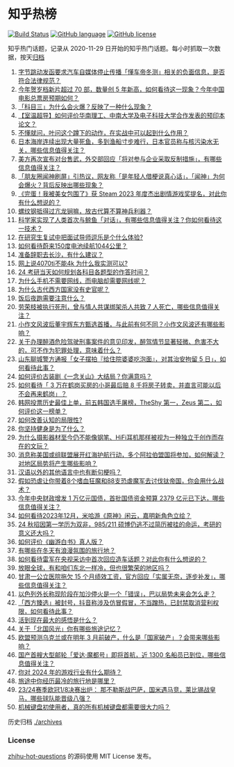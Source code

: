 # 知乎热榜
[![Build Status](https://github.com/ToWeLong/zhihu-hot-questions/workflows/CI/badge.svg)](https://github.com/ToWeLong/zhihu-hot-questions/actions)
[![GitHub language](https://img.shields.io/badge/language-golang-orange.svg)](https://golang.org/)
[![GitHub license](https://img.shields.io/github/license/ToWeLong/zhihu-hot-questions)](https://github.com/ToWeLong/zhihu-hot-questions/blob/main/LICENSE)

知乎热门话题，记录从 2020-11-29 日开始的知乎热门话题。每小时抓取一次数据，按天[归档](./archives)

<!-- BEGIN -->

1. [字节跳动发函要求汽车自媒体停止传播「懂车帝冬测」相关的负面信息，是否符合法律规范？](https://www.zhihu.com/question/634534243)
1. [今年贺岁档新片超过 70 部，数量创 5 年新高，如何看待这一现象？今年中国电影总票房预期如何？](https://www.zhihu.com/question/635382346)
1. [「科目三」为什么会火爆？反映了一种什么现象？](https://www.zhihu.com/question/635424791)
1. [【室温超导】如何评价华南理工、中南大学及电子科技大学合作发表的预印本论文？](https://www.zhihu.com/question/635259000)
1. [不懂就问，叶问这个蹲下的动作，在实战中可以起到什么作用？](https://www.zhihu.com/question/635099367)
1. [日本海岸连续出现大量死鱼，多到渔船寸步难行，日本官员称与核污染水无关，哪些信息值得关注？](https://www.zhihu.com/question/635366311)
1. [美方再次宣布对台售武，外交部回应「将对参与企业采取反制措施」，有哪些信息值得关注？](https://www.zhihu.com/question/635427446)
1. [「朋友圈闻神刷屏」引热议，网友称「是年轻人借梗说真心话」，「闻神」为何会爆火？背后反映出哪些现象？](https://www.zhihu.com/question/635426522)
1. [《完蛋！我被美女包围了》获 Steam 2023 年度杰出剧情游戏奖提名，对此你有什么想说的？](https://www.zhihu.com/question/635376989)
1. [螺纹钢抵得过亢龙锏嘛，放古代算不算神兵利器？](https://www.zhihu.com/question/634785011)
1. [科学家实现了人类首次与鲸鱼「对话」，有哪些信息值得关注？你如何看待这一技术？](https://www.zhihu.com/question/635444879)
1. [在研究生复试中把面试导师逗乐是个什么体验?](https://www.zhihu.com/question/396341774)
1. [如何看待蔚来150度电池续航1044公里？](https://www.zhihu.com/question/635396366)
1. [准备辞职去长沙，有什么建议？](https://www.zhihu.com/question/614506514)
1. [网上说4070ti不能4k 为什么我实测可以?](https://www.zhihu.com/question/635223590)
1. [24 考研当天如何规划各科目各题型的作答时间？](https://www.zhihu.com/question/634447732)
1. [为什么手机不需要网线，而电脑却需要网线呢？](https://www.zhihu.com/question/633561811)
1. [为什么古代西方国家没有史官呢？](https://www.zhihu.com/question/634337575)
1. [饭后夜跑需要注意什么？](https://www.zhihu.com/question/632415751)
1. [劳荣枝被执行死刑，曾与情人共谋绑架杀人共致 7 人死亡，哪些信息值得关注？](https://www.zhihu.com/question/635392007)
1. [小作文风波后董宇辉东方甄选首播，与此前有何不同？小作文风波还有哪些影响？](https://www.zhihu.com/question/635474624)
1. [关于办理醉酒危险驾驶刑事案件的意见印发，醉驾情节显著轻微、危害不大的，可不作为犯罪处理，意味着什么？](https://www.zhihu.com/question/635428633)
1. [山东聊城警方通报「女子摆拍『给住院婆婆吃泡面』，对其治安拘留 5 日」，如何看待此事？](https://www.zhihu.com/question/635395576)
1. [如何评价古装剧《一念关山》大结局？你满意吗？](https://www.zhihu.com/question/635457165)
1. [如何看待「 3 万在鹤岗买房的小哥最后赔 8 千将房子转卖，并直言可能以后不会再来鹤岗」？](https://www.zhihu.com/question/418289830)
1. [韩网投票历史最佳上单，前五韩国选手屠榜，TheShy 第一，Zeus 第二，如何评价这一榜单？](https://www.zhihu.com/question/635380510)
1. [如何改善认知的局限性?](https://www.zhihu.com/question/627891653)
1. [你坚持健身是为了什么？](https://www.zhihu.com/question/630861642)
1. [为什么摄影器材至今仍不能像钢笔、HiFi耳机那样被视为一种独立于创作而存在的文玩？](https://www.zhihu.com/question/633826753)
1. [消息称美国或组联盟展开红海护航行动，多个阿拉伯盟国将参加，如何解读？对地区局势将产生哪些影响？](https://www.zhihu.com/question/635422842)
1. [汉语以外的其他语言中也有断句梗吗？](https://www.zhihu.com/question/633711160)
1. [假如恐虐让你带着8个嗜血狂魔和88支恐虐魔军去讨伐钛帝国，你会用什么战术？](https://www.zhihu.com/question/634506082)
1. [今年中央财政增发 1 万亿元国债，首批国债资金预算 2379 亿元已下达，哪些信息值得关注？](https://www.zhihu.com/question/635380684)
1. [如何看待2023年12月，米哈游《原神》闲云，嘉明新角色立绘？](https://www.zhihu.com/question/635445094)
1. [24 秋招因第一学历为双非，985/211 硕博仍逃不过简历被挂的命运，考研的意义还大吗？](https://www.zhihu.com/question/633750542)
1. [如何评价《幽游白书》真人版？](https://www.zhihu.com/question/634858142)
1. [有哪些在冬天有浪漫氛围的旅行地？](https://www.zhihu.com/question/634332731)
1. [如何看待雷军在央视采访中首次回应造车话题？对此你有什么想说的？](https://www.zhihu.com/question/635387838)
1. [放眼全球，有和咱们东北一样冷，但也很繁荣的地区吗？](https://www.zhihu.com/question/635129611)
1. [甘肃一公立医院拖欠 15 个月绩效工资，官方回应「实属无奈，逐步补发」，哪些信息值得关注？](https://www.zhihu.com/question/635308642)
1. [以色列外长称现阶段在加沙停火是一个「错误」，巴以局势未来会怎么走？](https://www.zhihu.com/question/635326632)
1. [「西方臻选」被封号，抖音称涉及仿冒假冒，不当蹭热，已封禁取消营利权限，如何看待此事？](https://www.zhihu.com/question/635415229)
1. [活到现在最大的感悟是什么？](https://www.zhihu.com/question/508809623)
1. [关于「北国风光」你有哪些旅途记忆？](https://www.zhihu.com/question/634332755)
1. [欧盟预测乌克兰或在明年 3 月前破产，什么是「国家破产」？会带来哪些影响？](https://www.zhihu.com/question/635315720)
1. [国产首艘大型邮轮「爱达·魔都号」即将首航，近 1300 名船员已到位，哪些信息值得关注？](https://www.zhihu.com/question/635326342)
1. [你对 2024 年的游戏行业有什么期待？](https://www.zhihu.com/question/632325488)
1. [旅途中你经历最冷的旅行地是哪里？](https://www.zhihu.com/question/634332699)
1. [23/24赛季欧冠1/8决赛出炉： 那不勒斯战巴萨，国米遇马竞，莱比锡战皇马，哪些球队能晋级八强？](https://www.zhihu.com/question/635457538)
1. [机械键盘初使用者，真的所有机械键盘都需要很大力吗？](https://www.zhihu.com/question/634303475)

<!-- END -->

历史归档 [./archives](./archives)


### License
[zhihu-hot-questions](https://github.com/towelong/zhihu-hot-questions) 的源码使用 MIT License 发布。